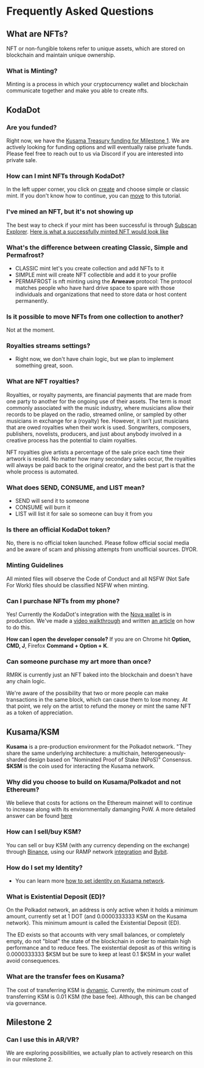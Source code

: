 # Frequently Asked Questions

## **What are NFTs?**

NFT or non-fungible tokens refer to unique assets, which are stored on blockchain and maintain unique ownership.

### **What is Minting?**

Minting is a process in which your cryptocurrency wallet and blockchain communicate together and make you able to create nfts.

## KodaDot

### **Are you funded?**

 Right now, we have the [Kusama Treasury funding for Milestone 1](https://kodadot.xyz/rmrk/@.common:links.kusama_polkassembly.href). We are actively looking for funding options and will eventually raise private funds. Please feel free to reach out to us via Discord if you are interested into private sale.

### **How can I mint NFTs through KodaDot?**

In the left upper corner, you click on [create](https://kodadot.xyz/rmrk/create) and choose simple or classic mint. If you don't know how to continue, you can [move](tutorials/how-to-mint.md) to this tutorial.

### **I've mined an NFT, but it's not showing up**

The best way to check if your mint has been successful is through [Subscan Explorer](https://kusama.subscan.io/). [Here is what a successfully minted NFT would look like](https://kusama.subscan.io/extrinsic/6095478-1)

### **What's the difference between creating Classic, Simple and Permafrost?**

- CLASSIC mint let's you create collection and add NFTs to it
- SIMPLE mint will create NFT collectible and add it to your profile 
- PERMAFROST is nft minting using the **Arweave** protocol: The protocol matches people who have hard drive space to spare with those individuals and organizations that need to store data or host content permanently.

### **Is it possible to move NFTs from one collection to another?**
Not at the moment. 

### **Royalties streams settings?**

 - Right now, we don't have chain logic, but we plan to implement something great, soon. 

 ### What are NFT royalties?
 Royalties, or royalty payments, are financial payments that are made from one party to another for the ongoing use of their assets. The term is most commonly associated with the music industry, where musicians allow their records to be played on the radio, streamed online, or sampled by other musicians in exchange for a (royalty) fee. However, it isn’t just musicians that are owed royalties when their work is used. Songwriters, composers, publishers, novelists, producers, and just about anybody involved in a creative process has the potential to claim royalties. 

 NFT royalties give artists a percentage of the sale price each time their artwork is resold. No matter how many secondary sales occur, the royalties will always be paid back to the original creator, and the best part is that the whole process is automated. 

### **What does SEND, CONSUME, and LIST mean?**

 - SEND will send it to someone
 - CONSUME will burn it
 - LIST will list it for sale so someone can buy it from you

### **Is there an official KodaDot token?**
No, there is no official token launched. Please follow official social media and be aware of scam and phissing attempts from unofficial sources. DYOR.

### **Minting Guidelines**
All minted files will observe the Code of Conduct and all NSFW (Not Safe For Work) files should be classified NSFW when minting.


### Can I purchase NFTs from my phone?

Yes! Currently the KodaDot's integration with the [Nova wallet](https://novawallet.io/) is in production. We've made a [video walkthrough](https://www.youtube.com/watch?v=xuPAcG4gKzA&t=4s) and written [an article](https://docs.kodadot.xyz/tutorials/how-to-kodadot-phone-ios.html#how-to-mint-nfts-from-ios-device) on how to do this.

**How can I open the developer console?**
 If you are on Chrome hit **Option, CMD, J**, Firefox **Command + Option + K**.

### Can someone purchase my art more than once?
RMRK is currently just an NFT baked into the blockchain and doesn't have any chain logic. 

We're aware of the possibility that two or more people can make transactions in the same block, which can cause them to lose money. At that point, we rely on the artist to refund the money or mint the same NFT as a token of appreciation. 

## Kusama/KSM


**Kusama** is a pre-production environment for the Polkadot network. "They share the same underlying architecture: a multichain, heterogeneously-sharded design based on "Nominated Proof of Stake (NPoS)" Consensus.
**$KSM** is the coin used for interacting the Kusama network.



### **Why did you choose to build on Kusama/Polkadot and not Ethereum?**
We believe that costs for actions on the Ethereum mainnet will to continue to increase along with its enviornmentally damanging PoW. A more detailed answer can be found [here](https://github.com/kodadot/nft-gallery/issues/529)

### **How can I sell/buy KSM?**
You can sell or buy KSM (with any currency depending on the exchange) through [Binance](https://www.binance.com/en), using our RAMP network [integration](https://kodadot.xyz/rmrk/credit) and [Bybit](https://www.bybit.com/en-US/). 


### **How do I set my Identity?**
 - You can learn more [how to set identity on Kusama network](https://guide.kusama.network/docs/learn-identity).

### **What is Existential Deposit (ED)?**

On the Polkadot network, an address is only active when it holds a minimum amount, currently set at 1 DOT (and 0.0000333333 KSM on the Kusama network). This minimum amount is called the Existential Deposit (ED).

The ED exists so that accounts with very small balances, or completely empty, do not "bloat" the state of the blockchain in order to maintain high performance and to reduce fees. 
The existential deposit as of this writing is 0.0000333333 $KSM but be sure to keep at least 0.1 $KSM in your wallet avoid consequences.



### What are the transfer fees on Kusama?
The cost of transferring KSM is [dynamic](https://guide.kusama.network/docs/faq/#what-are-the-transfer-fees-for-kusama). Currently, the minimum cost of transferring KSM is 0.01 KSM (the base fee). Although, this can be changed via governance. 


## Milestone 2 

### **Can I use this in AR/VR?**

 We are exploring possibilities, we actually plan to actively research on this in our milestone 2.
